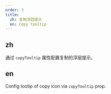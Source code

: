 ```yaml
---
order: 3
title:
  zh: 复制浮层提示
  en: Copy tooltip
---
```


## zh

通过 `copyTooltip` 属性配置复制的浮层提示。

## en

Config tootip of copy icon via `copyTooltip` prop.
